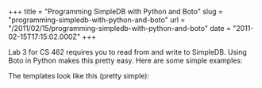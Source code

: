 +++
title = "Programming SimpleDB with Python and Boto"
slug = "programming-simpledb-with-python-and-boto"
url = "/2011/02/15/programming-simpledb-with-python-and-boto"
date = "2011-02-15T17:15:02.000Z"
+++

Lab 3 for CS 462 requires you to read from and write to SimpleDB. Using Boto in Python makes this pretty easy.  Here are some simple examples:

<script src="https://gist.github.com/824428.js?file=simpledb.py"></script>

The templates look like this (pretty simple):

<script src="https://gist.github.com/824428.js?file=index.html"></script>

<script src="https://gist.github.com/824428.js?file=comment.html"></script>